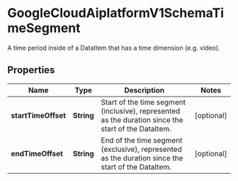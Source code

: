 

# GoogleCloudAiplatformV1SchemaTimeSegment

A time period inside of a DataItem that has a time dimension (e.g. video).

## Properties

| Name | Type | Description | Notes |
|------------ | ------------- | ------------- | -------------|
|**startTimeOffset** | **String** | Start of the time segment (inclusive), represented as the duration since the start of the DataItem. |  [optional] |
|**endTimeOffset** | **String** | End of the time segment (exclusive), represented as the duration since the start of the DataItem. |  [optional] |



